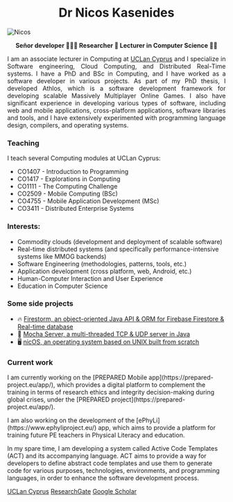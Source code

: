 <h1 align="center">Dr Nicos Kasenides</h1>

<img src="https://www.uclancyprus.ac.cy/wp-content/uploads/2023/01/Nicos-Kasenides-1-150x150.jpg" alt="Nicos" />

<p align="center"><b>Señor developer 🥸🧑‍💻 Researcher 🔭 Lecturer in Computer Science 👨‍🏫</b><p>

<p align="justify">
  I am an associate lecturer in Computing at <a href="http://www.uclancyprus.ac.cy/">UCLan Cyprus</a> and
  I specialize in Software engineering, Cloud Computing, and Distributed Real-Time systems. I have a PhD and BSc
  in Computing, and I have worked as a software developer in various projects. As part of my PhD thesis, I developed
  Athlos, which is a software development framework for developing scalable Massively Multiplayer Online Games.
  I also have significant experience in developing various types of software, including web and mobile applications, cross-platform applications,
  software libraries and tools, and I have extensively experimented with programming language design, compilers, and 
  operating systems.
</p>

<h3>Teaching</h3>

I teach several Computing modules at UCLan Cyprus:

* CO1407 - Introduction to Programming
* CO1417 - Explorations in Computing
* CO1111 - The Computing Challenge
* CO2509 - Mobile Computing (BSc)
* CO4755 - Mobile Application Development (MSc)
* CO3411 - Distributed Enterprise Systems

<h3>Interests:</h3>

* Commodity clouds (development and deployment of scalable software)
* Real-time distributed systems (and specifically performance-intensive systems like MMOG backends)
* Software Engineering (methodologies, patterns, tools, etc.)
* Application development (cross platform, web, Android, etc.)
* Human-Computer Interaction and User Experience
* Education in Computer Science

<h3>Some side projects</h3>

* 🔥 [Firestorm, an object-oriented Java API & ORM for Firebase Firestore & Real-time database](https://github.com/RayLabz/Firestorm)
* 🛜 [Mocha Server, a multi-threaded TCP & UDP server in Java](https://github.com/RayLabz/Mocha-Server)
* 🖥️ [nicOS, an operating system based on UNIX built from scratch](https://github.com/nkasenides/nicOS)

<h3>Current work</h3>

<p>
  I am currently working on the [PREPARED Mobile app](https://prepared-project.eu/app/), which provides a digital platform to complement 
  the training in terms of research ethics and integrity decision-making during global crises, under the [PREPARED project](https://prepared-project.eu/app/).
</p>

<p>
  I am also working on the development of the [ePhyLi](https://www.ephyliproject.eu/) app, which aims to provide a platform for training
  future PE teachers in Physical Literacy and education.
</p>

<p>
  In my spare time, I am developing a system called Active Code Templates (ACT) and its accompanying language. ACT aims to provide
  a way for developers to define abstract code templates and use them to generate code for various purposes, technologies, environments, and programming languages,
  in order to enhance the software development process.
</p>

[UCLan Cyprus](https://www.uclancyprus.ac.cy/academic/nicos-kasenides-2/) [ResearchGate](https://www.researchgate.net/profile/Nicos-Kasenides) [Google Scholar](https://scholar.google.com/citations?hl=en&user=6Jqe1FMAAAAJ)
